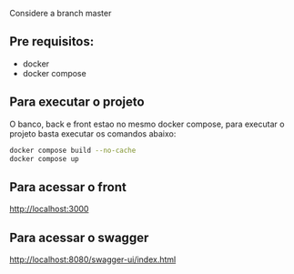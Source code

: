 Considere a branch master

## Pre requisitos:
 - docker
 - docker compose


## Para executar o projeto

O banco, back e front estao no mesmo docker compose, para executar o projeto basta executar os comandos abaixo:

``` bash
docker compose build --no-cache
docker compose up
```

## Para acessar o front
[http://localhost:3000](http://localhost:3000)


## Para acessar o swagger
[http://localhost:8080/swagger-ui/index.html](http://localhost:8080/swagger-ui/index.html)

``` bash